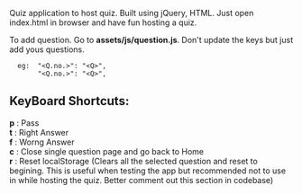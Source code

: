 Quiz application to host quiz. Built using jQuery, HTML. Just open index.html in browser and have fun hosting a quiz.

To add question. Go to <b>assets/js/question.js</b>. Don't update the keys but just add yous questions.


      eg:  "<Q.no.>": "<Q>",
           "<Q.no.>": "<Q>",

KeyBoard Shortcuts:
-------------------
<b>p</b> : Pass</br>
<b>t</b> : Right Answer</br>
<b>f</b> : Worng Answer</br>
<b>c</b> : Close single question page and go back to Home</br>
<b>r</b> : Reset localStorage (Clears all the selected question and reset to begining. This is useful when testing the app but recommended not to use in while hosting the quiz. Better comment out this section in codebase)</br>

